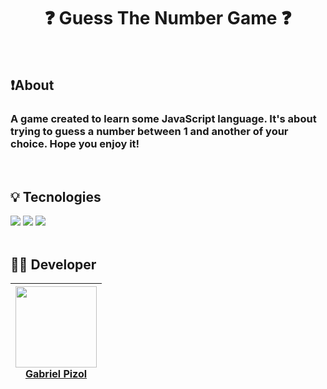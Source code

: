 <h1 align="center"> ❓ Guess The Number Game ❓</h1>

<br>

## ❗️About

<h3> A game created to learn some JavaScript language. It's about trying to guess a number between 1 and another of your choice. Hope you enjoy it!</h3>

<br>

## 💡 Tecnologies

<div>
  <img src="https://img.shields.io/badge/html5-%23E34F26.svg?style=for-the-badge&logo=html5&logoColor=white">
  <img src="https://img.shields.io/badge/css3-%231572B6.svg?style=for-the-badge&logo=css3&logoColor=white">
  <img src="https://img.shields.io/badge/javascript-%23323330.svg?style=for-the-badge&logo=javascript&logoColor=%23F7DF1E">
</div>

<br>

## 🧑‍💻 Developer

| [<img loading="lazy" src="https://avatars.githubusercontent.com/u/160652976?s=400&u=d46bfd169f26ff9b8f153ad853c23cdb3cd3ad2c&v=4" width=130px><br> Gabriel Pizol ](https://github.com/GabrielPizol) | 
| :---: | 
